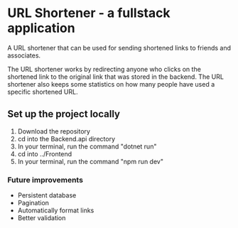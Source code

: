 # URL Shortener - a fullstack application
A URL shortener that can be used for sending shortened links to friends and associates.

The URL shortener works by redirecting anyone who clicks on the shortened link to the original link that was stored in the backend. 
The URL shortener also keeps some statistics on how many people have used a specific shortened URL.

## Set up the project locally
1. Download the repository
2. cd into the Backend.api directory
3. In your terminal, run the command "dotnet run"
4. cd into ../Frontend
5. In your terminal, run the command "npm run dev"

### Future improvements 
- Persistent database
- Pagination
- Automatically format links
- Better validation
